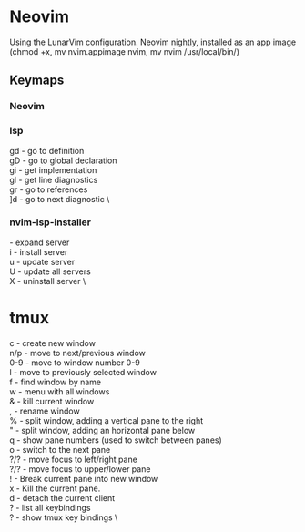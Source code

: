# Neovim
Using the LunarVim configuration.
Neovim nightly, installed as an app image (chmod +x, mv nvim.appimage nvim, mv nvim /usr/local/bin/)

## Keymaps

### Neovim



### lsp

gd - go to definition \
gD - go to global declaration \
gi - get implementation \
gl - get line diagnostics \
gr - go to references \
]d - go to next diagnostic \

### nvim-lsp-installer

<enter> - expand server \
i - install server \
u - update server \
U - update all servers \
X - uninstall server  \

# tmux

c - create new window \
n/p - move to next/previous window \
0-9 - move to window number 0-9 \
l - move to previously selected window \
f - find window by name \
w - menu with all windows \
& - kill current window \
, - rename window \
% - split window, adding a vertical pane to the right \
" - split window, adding an horizontal pane below \
q - show pane numbers (used to switch between panes) \
o - switch to the next pane \
?/? - move focus to left/right pane \
?/? - move focus to upper/lower pane \
! - Break current pane into new window \
x - Kill the current pane. \
d - detach the current client \
? - list all keybindings \
? - show tmux key bindings \
